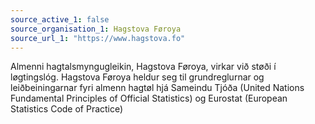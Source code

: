 ```yaml
---
source_active_1: false
source_organisation_1: Hagstova Føroya
source_url_1: "https://www.hagstova.fo"
---
```

Almenni hagtalsmyngugleikin, Hagstova Føroya, virkar við støði í løgtingslóg.
Hagstova Føroya heldur seg til grundreglurnar og leiðbeiningarnar fyri almenn hagtøl hjá Sameindu Tjóða (United Nations Fundamental Principles of Official Statistics) og Eurostat (European Statistics Code of Practice)
